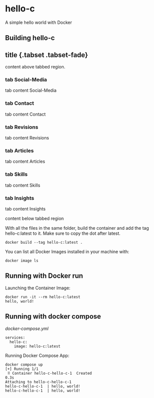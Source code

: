 # hello-c

A simple hello world with Docker

## Building hello-c

## title {.tabset .tabset-fade}
content above tabbed region.

### tab Social-Media

tab content Social-Media

### tab Contact

tab content  Contact

### tab Revisions

tab content  Revisions

### tab Articles

tab content  Articles

### tab Skills

tab content  Skills

### tab Insights

tab content  Insights

content below tabbed region

With all the files in the same folder, build the container and add the tag hello-c:latest to it. Make sure to copy the dot after latest.

```
docker build --tag hello-c:latest .
```

You can list all Docker Images installed in your machine with:

```
docker image ls
```

## Running with Docker run

Launching the Container Image:

```
docker run -it --rm hello-c:latest
hello, world!
```

## Running with docker compose

*docker-compose.yml*
```
services:
  hello-c:
    image: hello-c:latest
```

Running Docker Compose App:

```
docker compose up
[+] Running 1/1
 ⠿ Container hello-c-hello-c-1  Created                                                                                                                                0.3s
Attaching to hello-c-hello-c-1
hello-c-hello-c-1  | hello, world!
hello-c-hello-c-1  | hello, world!
```